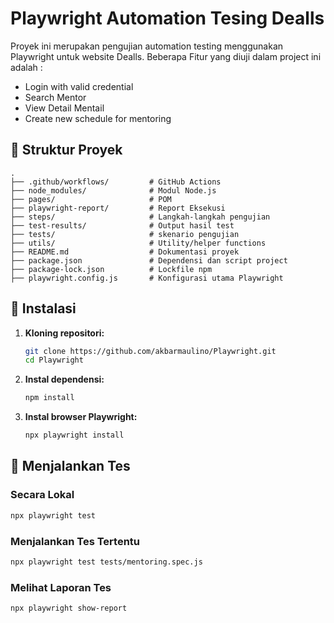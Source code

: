 # Playwright Automation Tesing Dealls

Proyek ini merupakan pengujian automation testing menggunakan Playwright untuk website Dealls. Beberapa Fitur yang diuji dalam project ini adalah :

- Login with valid credential
- Search Mentor
- View Detail Mentail
- Create new schedule for mentoring


## 📁 Struktur Proyek

```
.
├── .github/workflows/         # GitHub Actions
├── node_modules/              # Modul Node.js
├── pages/                     # POM
├── playwright-report/         # Report Eksekusi
├── steps/                     # Langkah-langkah pengujian 
├── test-results/              # Output hasil test
├── tests/                     # skenario pengujian
├── utils/                     # Utility/helper functions
├── README.md                  # Dokumentasi proyek
├── package.json               # Dependensi dan script project
├── package-lock.json          # Lockfile npm
├── playwright.config.js       # Konfigurasi utama Playwright
```


## 🚀 Instalasi

1. **Kloning repositori:**

   ```bash
   git clone https://github.com/akbarmaulino/Playwright.git
   cd Playwright
   ```

2. **Instal dependensi:**

   ```bash
   npm install
   ```

3. **Instal browser Playwright:**

   ```bash
   npx playwright install
   ```

## 🧪 Menjalankan Tes

### Secara Lokal

```bash
npx playwright test
```

### Menjalankan Tes Tertentu

```bash
npx playwright test tests/mentoring.spec.js
```

### Melihat Laporan Tes

```bash
npx playwright show-report
```

